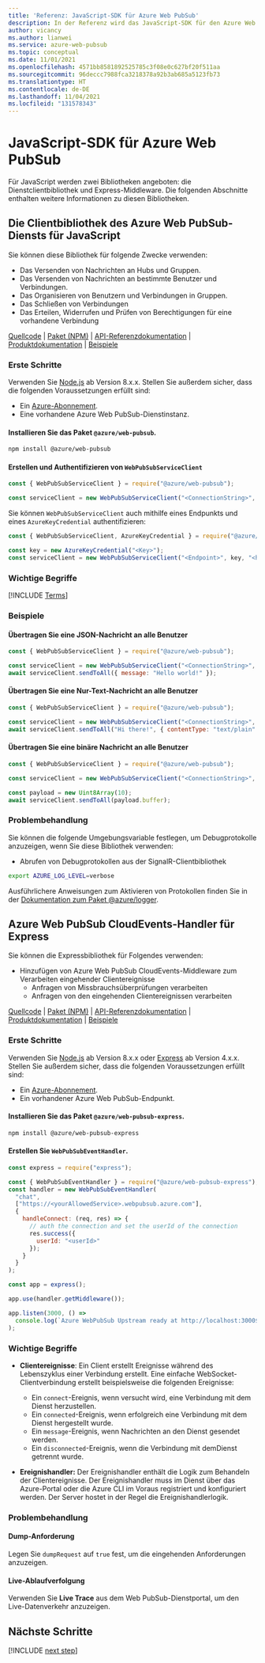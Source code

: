 ```yaml
---
title: 'Referenz: JavaScript-SDK für Azure Web PubSub'
description: In der Referenz wird das JavaScript-SDK für den Azure Web PubSub-Dienst beschrieben.
author: vicancy
ms.author: lianwei
ms.service: azure-web-pubsub
ms.topic: conceptual
ms.date: 11/01/2021
ms.openlocfilehash: 4571bb8581892525785c3f08e0c627bf20f511aa
ms.sourcegitcommit: 96deccc7988fca3218378a92b3ab685a5123fb73
ms.translationtype: HT
ms.contentlocale: de-DE
ms.lasthandoff: 11/04/2021
ms.locfileid: "131578343"
---
```

# <a name="javascript-sdk-for-azure-web-pubsub"></a>JavaScript-SDK für Azure Web PubSub

Für JavaScript werden zwei Bibliotheken angeboten: die Dienstclientbibliothek und Express-Middleware. Die folgenden Abschnitte enthalten weitere Informationen zu diesen Bibliotheken.

<a name="service-client-library"></a>

## <a name="azure-web-pubsub-service-client-library-for-javascript"></a>Die Clientbibliothek des Azure Web PubSub-Diensts für JavaScript

Sie können diese Bibliothek für folgende Zwecke verwenden:
- Das Versenden von Nachrichten an Hubs und Gruppen. 
- Das Versenden von Nachrichten an bestimmte Benutzer und Verbindungen.
- Das Organisieren von Benutzern und Verbindungen in Gruppen.
- Das Schließen von Verbindungen
- Das Erteilen, Widerrufen und Prüfen von Berechtigungen für eine vorhandene Verbindung

[Quellcode](https://github.com/Azure/azure-sdk-for-js/blob/master/sdk/web-pubsub/web-pubsub) |
[Paket (NPM)](https://www.npmjs.com/package/@azure/web-pubsub) |
[API-Referenzdokumentation](/javascript/api/@azure/web-pubsub/) |
[Produktdokumentation](./index.yml) |
[Beispiele][samples_ref]

### <a name="get-started"></a>Erste Schritte

Verwenden Sie [Node.js](https://nodejs.org/) ab Version 8.x.x. Stellen Sie außerdem sicher, dass die folgenden Voraussetzungen erfüllt sind:

- Ein [Azure-Abonnement][azure_sub].
- Eine vorhandene Azure Web PubSub-Dienstinstanz.

#### <a name="install-the-azureweb-pubsub-package"></a>Installieren Sie das Paket `@azure/web-pubsub`.

```bash
npm install @azure/web-pubsub
```

#### <a name="create-and-authenticate-webpubsubserviceclient"></a>Erstellen und Authentifizieren von `WebPubSubServiceClient`

```js
const { WebPubSubServiceClient } = require("@azure/web-pubsub");

const serviceClient = new WebPubSubServiceClient("<ConnectionString>", "<hubName>");
```

Sie können `WebPubSubServiceClient` auch mithilfe eines Endpunkts und eines `AzureKeyCredential` authentifizieren:

```js
const { WebPubSubServiceClient, AzureKeyCredential } = require("@azure/web-pubsub");

const key = new AzureKeyCredential("<Key>");
const serviceClient = new WebPubSubServiceClient("<Endpoint>", key, "<hubName>");
```

### <a name="key-concepts"></a>Wichtige Begriffe

[!INCLUDE [Terms](includes/terms.md)]

### <a name="examples"></a>Beispiele

#### <a name="broadcast-a-json-message-to-all-users"></a>Übertragen Sie eine JSON-Nachricht an alle Benutzer

```js
const { WebPubSubServiceClient } = require("@azure/web-pubsub");

const serviceClient = new WebPubSubServiceClient("<ConnectionString>", "<hubName>");
await serviceClient.sendToAll({ message: "Hello world!" });
```

#### <a name="broadcast-a-plain-text-message-to-all-users"></a>Übertragen Sie eine Nur-Text-Nachricht an alle Benutzer

```js
const { WebPubSubServiceClient } = require("@azure/web-pubsub");

const serviceClient = new WebPubSubServiceClient("<ConnectionString>", "<hubName>");
await serviceClient.sendToAll("Hi there!", { contentType: "text/plain" });
```

#### <a name="broadcast-a-binary-message-to-all-users"></a>Übertragen Sie eine binäre Nachricht an alle Benutzer

```js
const { WebPubSubServiceClient } = require("@azure/web-pubsub");

const serviceClient = new WebPubSubServiceClient("<ConnectionString>", "<hubName>");

const payload = new Uint8Array(10);
await serviceClient.sendToAll(payload.buffer);
```

### <a name="troubleshooting"></a>Problembehandlung

Sie können die folgende Umgebungsvariable festlegen, um Debugprotokolle anzuzeigen, wenn Sie diese Bibliothek verwenden:

- Abrufen von Debugprotokollen aus der SignalR-Clientbibliothek

```bash
export AZURE_LOG_LEVEL=verbose
```

Ausführlichere Anweisungen zum Aktivieren von Protokollen finden Sie in der [Dokumentation zum Paket @azure/logger](https://github.com/Azure/azure-sdk-for-js/tree/master/sdk/core/logger).

<a name="express"></a>

## <a name="azure-web-pubsub-cloudevents-handlers-for-express"></a>Azure Web PubSub CloudEvents-Handler für Express

Sie können die Expressbibliothek für Folgendes verwenden:
- Hinzufügen von Azure Web PubSub CloudEvents-Middleware zum Verarbeiten eingehender Clientereignisse
  - Anfragen von Missbrauchsüberprüfungen verarbeiten
  - Anfragen von den eingehenden Clientereignissen verarbeiten

[Quellcode](https://github.com/Azure/azure-sdk-for-js/blob/master/sdk/web-pubsub/web-pubsub-express) |
[Paket (NPM)](https://www.npmjs.com/package/@azure/web-pubsub-express) |
[API-Referenzdokumentation](/javascript/api/@azure/web-pubsub-express/) |
[Produktdokumentation](./index.yml) |
[Beispiele][samples_ref]

### <a name="get-started"></a>Erste Schritte

Verwenden Sie [Node.js](https://nodejs.org/) ab Version 8.x.x oder [Express](https://expressjs.com/) ab Version 4.x.x. Stellen Sie außerdem sicher, dass die folgenden Voraussetzungen erfüllt sind:

- Ein [Azure-Abonnement][azure_sub].
- Ein vorhandener Azure Web PubSub-Endpunkt.

#### <a name="install-the-azureweb-pubsub-express-package"></a>Installieren Sie das Paket `@azure/web-pubsub-express`.

```bash
npm install @azure/web-pubsub-express
```

#### <a name="create-webpubsubeventhandler"></a>Erstellen Sie `WebPubSubEventHandler`.

```js
const express = require("express");

const { WebPubSubEventHandler } = require("@azure/web-pubsub-express");
const handler = new WebPubSubEventHandler(
  "chat",
  ["https://<yourAllowedService>.webpubsub.azure.com"],
  {
    handleConnect: (req, res) => {
      // auth the connection and set the userId of the connection
      res.success({
        userId: "<userId>"
      });
    }
  }
);

const app = express();

app.use(handler.getMiddleware());

app.listen(3000, () =>
  console.log(`Azure WebPubSub Upstream ready at http://localhost:3000${handler.path}`)
);
```

### <a name="key-concepts"></a>Wichtige Begriffe

- **Clientereignisse**: Ein Client erstellt Ereignisse während des Lebenszyklus einer Verbindung erstellt. Eine einfache WebSocket-Clientverbindung erstellt beispielsweise die folgenden Ereignisse:
  - Ein `connect`-Ereignis, wenn versucht wird, eine Verbindung mit dem Dienst herzustellen.
  - Ein `connected`-Ereignis, wenn erfolgreich eine Verbindung mit dem Dienst hergestellt wurde.
  - Ein `message`-Ereignis, wenn Nachrichten an den Dienst gesendet werden.
  - Ein `disconnected`-Ereignis, wenn die Verbindung mit demDienst getrennt wurde.

- **Ereignishandler:** Der Ereignishandler enthält die Logik zum Behandeln der Clientereignisse. Der Ereignishandler muss im Dienst über das Azure-Portal oder die Azure CLI im Voraus registriert und konfiguriert werden. Der Server hostet in der Regel die Ereignishandlerlogik.

### <a name="troubleshooting"></a>Problembehandlung

#### <a name="dump-request"></a>Dump-Anforderung

Legen Sie `dumpRequest` auf `true` fest, um die eingehenden Anforderungen anzuzeigen.

#### <a name="live-trace"></a>Live-Ablaufverfolgung

Verwenden Sie **Live Trace** aus dem Web PubSub-Dienstportal, um den Live-Datenverkehr anzuzeigen.

[azure_sub]: https://azure.microsoft.com/free/
[samples_ref]: https://github.com/Azure/azure-webpubsub/tree/main/samples/javascript


## <a name="next-steps"></a>Nächste Schritte

[!INCLUDE [next step](includes/include-next-step.md)]